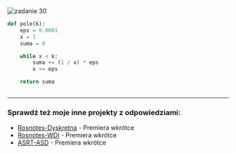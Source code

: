 <picture>
  <source srcset="../../srt/zbior_zadan/30.png" media="(prefers-color-scheme: light)">
  <source srcset="../../srt/zbior_zadan/black_30.png" media="(prefers-color-scheme: dark)">
  <img src="../../srt/zbior_zadan/black_30.png" alt="zadanie 30">
</picture>

```python
def pole(k):
    eps = 0.0001
    x = 1
    suma = 0

    while x < k:
        suma += (1 / x) * eps
        x += eps

    return suma



```

---
### Sprawdź też moje inne projekty z odpowiedziami:
- [Rosnotes-Dyskretna](https://github.com/kamilGie/Rosnotes-Dyskretna) - Premiera wkrótce
- [Rosnotes-WDI](https://github.com/kamilGie/Rosnotes-WDI) - Premiera wkrótce
- [ASRT-ASD](https://github.com/kamilGie/Rosnotes-Dyskretna) - Premiera wkrótce
